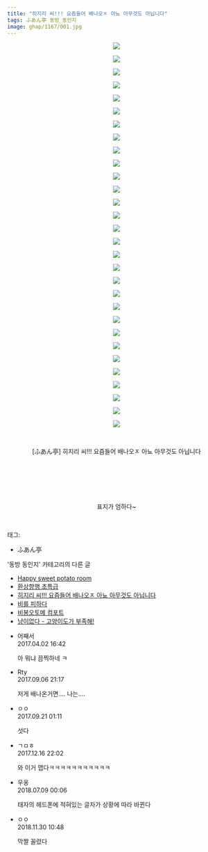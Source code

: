 ```yaml
---
title: "히지리 씨!!! 요즘들어 배나오ㅈ 아뇨 아무것도 아닙니다"
tags: ふあん亭 동방_동인지
image: ghap/1167/001.jpg
---
```

<div class="article">
<p style="text-align: center; clear: none; float: none;"><img src="{{ site.nasurl }}/ghap/1167/001.jpg"/></p>
<p style="text-align: center; clear: none; float: none;"><img src="{{ site.nasurl }}/ghap/1167/002.jpg"/></p>
<p style="text-align: center; clear: none; float: none;"><img src="{{ site.nasurl }}/ghap/1167/003.jpg"/></p>
<p style="text-align: center; clear: none; float: none;"><img src="{{ site.nasurl }}/ghap/1167/004.jpg"/></p>
<p style="text-align: center; clear: none; float: none;"><img src="{{ site.nasurl }}/ghap/1167/005.jpg"/></p>
<p style="text-align: center; clear: none; float: none;"><img src="{{ site.nasurl }}/ghap/1167/006.jpg"/></p>
<p style="text-align: center; clear: none; float: none;"><img src="{{ site.nasurl }}/ghap/1167/007.jpg"/></p>
<p style="text-align: center; clear: none; float: none;"><img src="{{ site.nasurl }}/ghap/1167/008.jpg"/></p>
<p style="text-align: center; clear: none; float: none;"><img src="{{ site.nasurl }}/ghap/1167/009.jpg"/></p>
<p style="text-align: center; clear: none; float: none;"><img src="{{ site.nasurl }}/ghap/1167/010.jpg"/></p>
<p style="text-align: center; clear: none; float: none;"><img src="{{ site.nasurl }}/ghap/1167/011.jpg"/></p>
<p style="text-align: center; clear: none; float: none;"><img src="{{ site.nasurl }}/ghap/1167/012.jpg"/></p>
<p style="text-align: center; clear: none; float: none;"><img src="{{ site.nasurl }}/ghap/1167/013.jpg"/></p>
<p style="text-align: center; clear: none; float: none;"><img src="{{ site.nasurl }}/ghap/1167/014.jpg"/></p>
<p style="text-align: center; clear: none; float: none;"><img src="{{ site.nasurl }}/ghap/1167/015.jpg"/></p>
<p style="text-align: center; clear: none; float: none;"><img src="{{ site.nasurl }}/ghap/1167/016.jpg"/></p>
<p style="text-align: center; clear: none; float: none;"><img src="{{ site.nasurl }}/ghap/1167/017.jpg"/></p>
<p style="text-align: center; clear: none; float: none;"><img src="{{ site.nasurl }}/ghap/1167/018.jpg"/></p>
<p style="text-align: center; clear: none; float: none;"><img src="{{ site.nasurl }}/ghap/1167/019.jpg"/></p>
<p style="text-align: center; clear: none; float: none;"><img src="{{ site.nasurl }}/ghap/1167/020.jpg"/></p>
<p style="text-align: center; clear: none; float: none;"><img src="{{ site.nasurl }}/ghap/1167/021.jpg"/></p>
<p style="text-align: center; clear: none; float: none;"><img src="{{ site.nasurl }}/ghap/1167/022.jpg"/></p>
<p style="text-align: center; clear: none; float: none;"><img src="{{ site.nasurl }}/ghap/1167/023.jpg"/></p>
<p style="text-align: center; clear: none; float: none;"><img src="{{ site.nasurl }}/ghap/1167/024.jpg"/></p>
<p style="text-align: center; clear: none; float: none;"><img src="{{ site.nasurl }}/ghap/1167/025.jpg"/></p>
<p style="text-align: center; clear: none; float: none;"><img src="{{ site.nasurl }}/ghap/1167/026.jpg"/></p>
<p style="text-align: center; clear: none; float: none;"><img src="{{ site.nasurl }}/ghap/1167/027.jpg"/></p>
<p style="text-align: center; clear: none; float: none;"><img src="{{ site.nasurl }}/ghap/1167/028.jpg"/></p>
<p style="text-align: center; clear: none; float: none;"><img src="{{ site.nasurl }}/ghap/1167/029.jpg"/></p>
<p style="text-align: center; clear: none; float: none;"><img src="{{ site.nasurl }}/ghap/1167/030.jpg"/></p>
<p style="text-align: center; clear: none; float: none;"><br/></p>
<p style="text-align: center; clear: none; float: none;">[ふあん亭] 히지리 씨!!! 요즘들어 배나오ㅈ 아뇨 아무것도 아닙니다</p>
<p style="text-align: center; clear: none; float: none;"><br/></p>
<p style="text-align: center; clear: none; float: none;"><br/></p>
<p style="text-align: center; clear: none; float: none;"><br/></p>
<p style="text-align: center; clear: none; float: none;">표지가 엄하다~</p>
<p><br/></p>
</div><div class="tagTrail">
<p>태그: </p>
<ul>
<li>ふあん亭</li>
</ul>
</div><div class="another">
<p>'동방 동인지' 카테고리의 다른 글</p>
<ul>
<li><a href="/2016-07-28-ghap_1169">Happy sweet potato room</a></li>
<li><a href="/2016-07-28-ghap_1168">환상향행 초특급</a></li>
<li><a href="/2016-07-28-ghap_1167">히지리 씨!!! 요즘들어 배나오ㅈ 아뇨 아무것도 아닙니다</a></li>
<li><a href="/2016-07-28-ghap_1166">비를 피하다</a></li>
<li><a href="/2016-07-28-ghap_1165">비봉오토메 컴포트</a></li>
<li><a href="/2016-07-28-ghap_1163">냥이없다 - 고양이도가 부족해!</a></li>
</ul>
</div><div class="cb_module cb_fluid">
<div class="cb_wrt cb_profile">
<div class="comment">
<ul>
<li class="cb_thumb_off" id="comment14955405">
<div class="cb_comment_area">
<div class="cb_info_area">
<div class="cb_section">
<span class="cb_nick_name">어째서</span>
</div>
<div class="cb_section">
<span class="cb_date">2017.04.02 16:42 </span>
</div>
</div>
<div class="cb_dsc_comment">
<p class="cb_dsc">
											아 뭐냐 끔찍하네 ㅋ
										</p>
</div>
</div></li>
<li class="cb_thumb_off" id="comment15077707">
<div class="cb_comment_area">
<div class="cb_info_area">
<div class="cb_section">
<span class="cb_nick_name">Rty</span>
</div>
<div class="cb_section">
<span class="cb_date">2017.09.06 21:17 </span>
</div>
</div>
<div class="cb_dsc_comment">
<p class="cb_dsc">
											저게 배나온거면.... 나는....
										</p>
</div>
</div></li>
<li class="cb_thumb_off" id="comment15087327">
<div class="cb_comment_area">
<div class="cb_info_area">
<div class="cb_section">
<span class="cb_nick_name">ㅇㅇ</span>
</div>
<div class="cb_section">
<span class="cb_date">2017.09.21 01:11 </span>
</div>
</div>
<div class="cb_dsc_comment">
<p class="cb_dsc">
											섯다
										</p>
</div>
</div></li>
<li class="cb_thumb_off" id="comment15153534">
<div class="cb_comment_area">
<div class="cb_info_area">
<div class="cb_section">
<span class="cb_nick_name">ㄱㅁㅎ</span>
</div>
<div class="cb_section">
<span class="cb_date">2017.12.16 22:02 </span>
</div>
</div>
<div class="cb_dsc_comment">
<p class="cb_dsc">
											와 이거 맵다ㅋㅋㅋㅋㅋㅋㅋㅋㅋㅋㅋ
										</p>
</div>
</div></li>
<li class="cb_thumb_off" id="comment15282483">
<div class="cb_comment_area">
<div class="cb_info_area">
<div class="cb_section">
<span class="cb_nick_name">우옹</span>
</div>
<div class="cb_section">
<span class="cb_date">2018.07.09 00:06 </span>
</div>
</div>
<div class="cb_dsc_comment">
<p class="cb_dsc">
											태자의 헤드폰에 적혀있는 글자가 상황에 따라 바뀐다
										</p>
</div>
</div></li>
<li class="cb_thumb_off" id="comment15380469">
<div class="cb_comment_area">
<div class="cb_info_area">
<div class="cb_section">
<span class="cb_nick_name">ㅇㅇ</span>
</div>
<div class="cb_section">
<span class="cb_date">2018.11.30 10:48 </span>
</div>
</div>
<div class="cb_dsc_comment">
<p class="cb_dsc">
											막짤 꼴렸다
										</p>
</div>
</div></li>
</ul>
</div>
</div><!-- commentList close -->
</div>
<br/>
<p id="refer"></p>
<br/>
